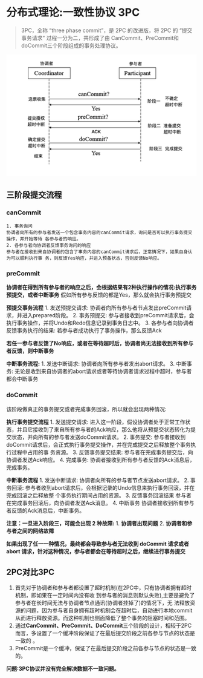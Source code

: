 # 分布式理论:一致性协议 3PC 

> 3PC，全称 “three phase commit”，是 2PC 的改进版，将 2PC 的 “提交事务请求” 过程一分为二，共形成了由 CanCommit、PreCommit和doCommit三个阶段组成的事务处理协议。   

![](%E5%88%86%E5%B8%83%E5%BC%8F%E7%90%86%E8%AE%BA%E4%B8%80%E8%87%B4%E6%80%A7%E5%8D%8F%E8%AE%AE%203PC/page22image27379744.png) 
## 三阶段提交流程 
### canCommit
	1. 事务询问
	协调者向所有的参与者发送一个包含事务内容的canCommit请求，询问是否可以执行事务提交操作，并开始等待 各参与者的响应。 
	2. 各参与者向协调者反馈事务询问的响应 
	参与者在接收到来自协调者的包含了事务内容的canCommit请求后，正常情况下，如果自身认为可以顺利执行事 务，则反馈Yes响应，并进入预备状态，否则反馈No响应。 	 

### preCommit
**协调者在得到所有参与者的响应之后，会根据结果有2种执行操作的情况:执行事务预提交，或者中断事务** 
假如所有参与反馈的都是Yes，那么就会执行事务预提交 

**预提交事务流程**
	1. 发送预提交请求: 
	协调者向所有参与者节点发出preCommit请求，并进入prepared阶段。 
	2. 事务预提交: 
	参与者接收到preCommit请求后，会执行事务操作，并将Undo和Redo信息记录到事务日志中。 
	3. 各参与者向协调者反馈事务执行的结果: 
	若参与者成功执行了事务操作，那么反馈Ack 

**若任一参与者反馈了No响应，或者在等待超时后，协调者尚无法接收到所有参与者反馈，则中断事务** 

**中断事务流程:** 
	1. 发送中断请求: 
	协调者向所有参与者发出abort请求。 
	3. 中断事务: 
	无论是收到来自协调者的abort请求或者等待协调者请求过程中超时，参与者都会中断事务 

### doCommit
该阶段做真正的事务提交或者完成事务回滚，所以就会出现两种情况: 

**执行事务提交流程**
	1. 发送提交请求: 
	进入这一阶段，假设协调者处于正常工作状态，并且它接收到了来自所有参与者的Ack响应，那么他将从预提交状态转化为提交状态，并向所有的参与者发送doCommit请求。 
	2. 事务提交: 
	参与者接收到doCommit请求后，会正式执行事务提交操作，并在完成提交之后释放整个事务执行过程中占用的事 务资源。 
	3. 反馈事务提交结果: 
	参与者在完成事务提交后，向协调者发送Ack响应。 
	4. 完成事务: 
	协调者接收到所有参与者反馈的Ack消息后，完成事务。 

**中断事务流程** 
	1. 发送中断请求:
	协调者向所有的参与者节点发送abort请求。 
	2. 事务回滚:
	参与者收到abort请求后，会根据记录的Undo信息来执行事务回滚，并在完成回滚之后释放整 个事务执行期间占用的资源。 
	3. 反馈事务回滚结果 
	参与者在完成事务回滚后，向协调者发送Ack消息。 
	4. 中断事务 
	协调者接收到所有参与者反馈的Ack消息后，中断事务。 

**注意：一旦进入阶段三，可能会出现 2 种故障:** 
	1. **协调者出现问题**
	2. **协调者和参与者之间的网络故障** 
	
**如果出现了任一一种情况，最终都会导致参与者无法收到 doCommit 请求或者 abort 请求，针对这种情况，参与者都会在等待超时之后，继续进行事务提交** 


## 2PC对比3PC 
1. 首先对于协调者和参与者都设置了超时机制(在2PC中，只有协调者拥有超时机制，即如果在一定时间内没有收 到参与者的消息则默认失败),主要是避免了参与者在长时间无法与协调者节点通讯(协调者挂掉了)的情况下，无 法释放资源的问题，因为参与者自身拥有超时机制会在超时后，自动进行本地commit从而进行释放资源。而这种机制也侧面降低了整个事务的阻塞时间和范围。 
2. 通过**CanCommit、PreCommit、DoCommit**三个阶段的设计，相较于2PC而言，多设置了一个缓冲阶段保证了在最后提交阶段之前各参与节点的状态是一致的 。 
3. PreCommit是一个缓冲，保证了在最后提交阶段之前各参与节点的状态是一致的。 

**问题:3PC协议并没有完全解决数据不一致问题。** 